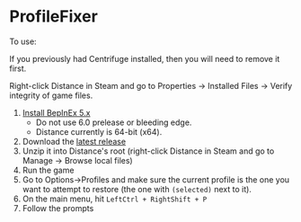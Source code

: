 # ProfileFixer

To use:

If you previously had Centrifuge installed, then you will need to remove it first.

Right-click Distance in Steam and go to Properties -> Installed Files -> Verify integrity of game files.

1. [Install BepInEx 5.x](https://docs.bepinex.dev/articles/user_guide/installation/index.html)
    * Do not use 6.0 prelease or bleeding edge.
	* Distance currently is 64-bit (x64).
2. Download the [latest release](https://github.com/Californ1a/ProfileFixer/releases/latest)
3. Unzip it into Distance's root (right-click Distance in Steam and go to Manage -> Browse local files)
4. Run the game
5. Go to Options->Profiles and make sure the current profile is the one you want to attempt to restore (the one with `(selected)` next to it).
6. On the main menu, hit `LeftCtrl + RightShift + P`
7. Follow the prompts
